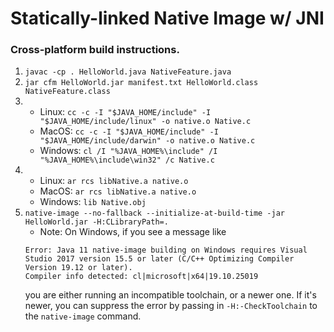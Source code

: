 # Statically-linked Native Image w/ JNI

### Cross-platform build instructions.

1. `javac -cp . HelloWorld.java NativeFeature.java`
2. `jar cfm HelloWorld.jar manifest.txt HelloWorld.class NativeFeature.class`
3. 
	- Linux: `cc -c -I "$JAVA_HOME/include" -I "$JAVA_HOME/include/linux" -o native.o Native.c`
	- MacOS: `cc -c -I "$JAVA_HOME/include" -I "$JAVA_HOME/include/darwin" -o native.o Native.c`
	- Windows: `cl /I "%JAVA_HOME%\include" /I "%JAVA_HOME%\include\win32" /c Native.c`
4.
	- Linux: `ar rcs libNative.a native.o`
	- MacOS: `ar rcs libNative.a native.o`
	- Windows: `lib Native.obj`
5. `native-image --no-fallback --initialize-at-build-time -jar HelloWorld.jar -H:CLibraryPath=.`
	- Note: On Windows, if you see a message like
	```
	Error: Java 11 native-image building on Windows requires Visual Studio 2017 version 15.5 or later (C/C++ Optimizing Compiler Version 19.12 or later).
	Compiler info detected: cl|microsoft|x64|19.10.25019
	```
	you are either running an incompatible toolchain, or a newer one. If it's newer, you can suppress the error by passing in `-H:-CheckToolchain` to the `native-image` command.
